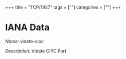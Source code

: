 +++
title = "TCP/1927"
tags = [""]
categories = [""]
+++

# IANA Data

_Name:_ videte-cipc

_Description:_ Videte CIPC Port

